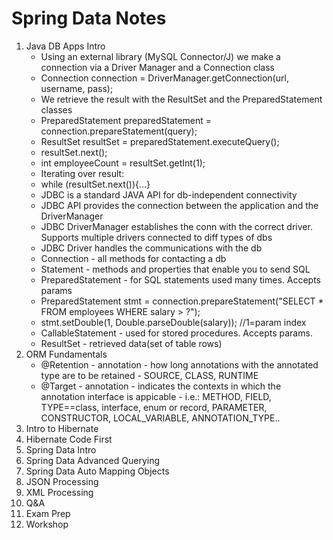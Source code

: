 <h1> Spring Data Notes</h1>
<ol>
  <li>Java DB Apps Intro
    <ul>
      <li>Using an external library (MySQL Connector/J) we make a connection via a Driver Manager and a Connection class</li>
      <li> Connection connection = DriverManager.getConnection(url, username, pass);</li>
      <li>We retrieve the result with the ResultSet and the PreparedStatement classes</li>
      <li> PreparedStatement preparedStatement = connection.prepareStatement(query);</li>
      <li> ResultSet resultSet = preparedStatement.executeQuery();</li>
      <li> resultSet.next();</li>
      <li> int employeeCount = resultSet.getInt(1);</li>
      <li>Iterating over result:</li>
      <li> while (resultSet.next()){...}</li>
      <li>JDBC is a standard JAVA API for db-independent connectivity</li>
      <li>JDBC API provides the connection between the application and the DriverManager</li>
      <li>JDBC DriverManager establishes the conn with the correct driver. Supports multiple drivers connected to diff types of dbs</li>
      <li>JDBC Driver handles the communications with the db</li>
      <li>Connection - all methods for contacting a db</li>
      <li>Statement - methods and properties that enable you to send SQL</li>
      <li>PreparedStatement - for SQL statements used many times. Accepts params </li>
      <li> PreparedStatement stmt = connection.prepareStatement("SELECT * FROM employees WHERE salary > ?");</li>
      <li> stmt.setDouble(1, Double.parseDouble(salary)); //1=param index </li>
      <li>CallableStatement - used for stored procedures. Accepts params.</li>
      <li>ResultSet - retrieved data(set of table rows)</li>
    </ul>
  </li>
  <li> ORM Fundamentals
    <ul>
      <li>@Retention - annotation - how long annotations with the annotated type are to be retained - SOURCE, CLASS, RUNTIME</li>
      <li>@Target - annotation - indicates the contexts in which the annotation interface is appicable - i.e.: METHOD, FIELD, TYPE==class, interface, enum or record, PARAMETER, CONSTRUCTOR, LOCAL_VARIABLE, ANNOTATION_TYPE..</li>
    </ul>
  </li>
  <li> Intro to Hibernate</li>
  <li> Hibernate Code First</li>
  <li> Spring Data Intro</li>
  <li> Spring Data Advanced Querying</li>
  <li> Spring Data Auto Mapping Objects</li>
  <li> JSON Processing</li>
  <li> XML Processing</li>
  <li> Q&A</li>
  <li> Exam Prep</li>
  <li> Workshop</li>
</ol>
